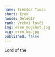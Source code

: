 ```yaml
---
name: Erendor Tiuca
short: Eren
house: Geledír
rank: Vrchní lovčí
img: eren_mugshot.jpg
big: eren_bg.jpg
published: false
---
```


Lord of the 
